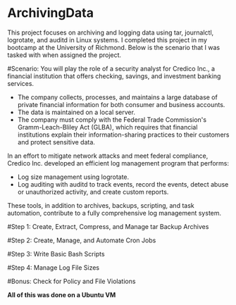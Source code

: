 # ArchivingData
This project focuses on archiving and logging data using tar, journalctl, logrotate, and auditd in Linux systems.
I completed this project in my bootcamp at the University of Richmond.  Below is the scenario that I was tasked with when assigned the project.

#Scenario:
  You will play the role of a security analyst for Credico Inc., a financial institution that offers checking, savings, and investment banking services.
  - The company collects, processes, and maintains a large database of private financial information for both consumer and business accounts.
  - The data is maintained on a local server.
  - The company must comply with the Federal Trade Commission's Gramm-Leach-Bliley Act (GLBA), which requires that financial institutions explain their information-sharing practices to their customers and protect sensitive data.
  
  In an effort to mitigate network attacks and meet federal compliance, Credico Inc. developed an efficient log management program that performs:
  - Log size management using logrotate.
  - Log auditing with auditd to track events, record the events, detect abuse or unauthorized activity, and create custom reports.

  These tools, in addition to archives, backups, scripting, and task automation, contribute to a fully comprehensive log management system.
  
#Step 1: Create, Extract, Compress, and Manage tar Backup Archives

#Step 2: Create, Manage, and Automate Cron Jobs

#Step 3: Write Basic Bash Scripts

#Step 4: Manage Log File Sizes

#Bonus: Check for Policy and File Violations

**All of this was done on a Ubuntu VM**
